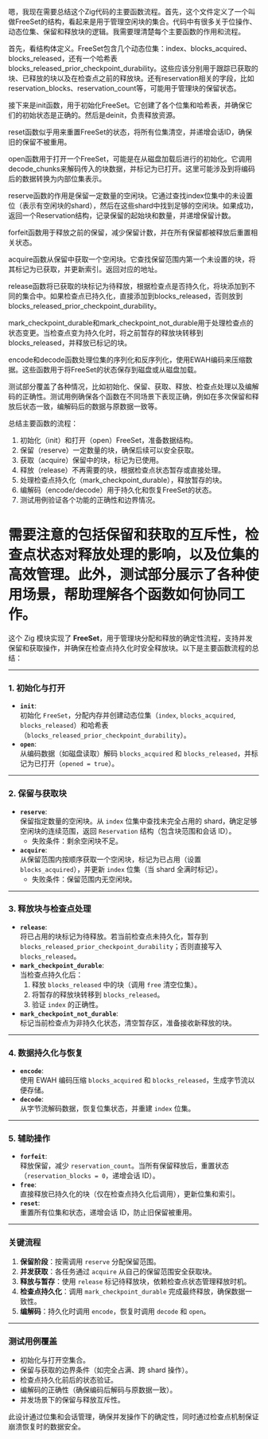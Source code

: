 嗯，我现在需要总结这个Zig代码的主要函数流程。首先，这个文件定义了一个叫做FreeSet的结构，看起来是用于管理空闲块的集合。代码中有很多关于位操作、动态位集、保留和释放块的逻辑。我需要理清楚每个主要函数的作用和流程。

首先，看结构体定义。FreeSet包含几个动态位集：index、blocks_acquired、blocks_released，还有一个哈希表blocks_released_prior_checkpoint_durability。这些应该分别用于跟踪已获取的块、已释放的块以及在检查点之前的释放块。还有reservation相关的字段，比如reservation_blocks、reservation_count等，可能用于管理块的保留状态。

接下来是init函数，用于初始化FreeSet。它创建了各个位集和哈希表，并确保它们的初始状态是正确的。然后是deinit，负责释放资源。

reset函数似乎用来重置FreeSet的状态，将所有位集清空，并递增会话ID，确保旧的保留不被重用。

open函数用于打开一个FreeSet，可能是在从磁盘加载后进行的初始化。它调用decode_chunks来解码传入的块数据，并标记为已打开。这里可能涉及到将编码后的数据转换为内部位集表示。

reserve函数的作用是保留一定数量的空闲块。它通过查找index位集中的未设置位（表示有空闲块的shard），然后在这些shard中找到足够的空闲块。如果成功，返回一个Reservation结构，记录保留的起始块和数量，并递增保留计数。

forfeit函数用于释放之前的保留，减少保留计数，并在所有保留都被释放后重置相关状态。

acquire函数从保留中获取一个空闲块。它查找保留范围内第一个未设置的块，将其标记为已获取，并更新索引。返回对应的地址。

release函数将已获取的块标记为待释放，根据检查点是否持久化，将块添加到不同的集合中。如果检查点已持久化，直接添加到blocks_released，否则放到blocks_released_prior_checkpoint_durability。

mark_checkpoint_durable和mark_checkpoint_not_durable用于处理检查点的状态变更。当检查点变为持久化时，将之前暂存的释放块转移到blocks_released，并释放已标记的块。

encode和decode函数处理位集的序列化和反序列化，使用EWAH编码来压缩数据。这些函数用于将FreeSet的状态保存到磁盘或从磁盘加载。

测试部分覆盖了各种情况，比如初始化、保留、获取、释放、检查点处理以及编解码的正确性。测试用例确保各个函数在不同场景下表现正确，例如在多次保留和释放后状态一致，编解码后的数据与原数据一致等。

总结主要函数的流程：

1. 初始化（init）和打开（open）FreeSet，准备数据结构。
2. 保留（reserve）一定数量的块，确保后续可以安全获取。
3. 获取（acquire）保留中的块，标记为已使用。
4. 释放（release）不再需要的块，根据检查点状态暂存或直接处理。
5. 处理检查点持久化（mark_checkpoint_durable），释放暂存的块。
6. 编解码（encode/decode）用于持久化和恢复FreeSet的状态。
7. 测试用例验证各个功能的正确性和边界情况。

需要注意的包括保留和获取的互斥性，检查点状态对释放处理的影响，以及位集的高效管理。此外，测试部分展示了各种使用场景，帮助理解各个函数如何协同工作。
================================================
这个 Zig 模块实现了 **FreeSet**，用于管理块分配和释放的确定性流程，支持并发保留和获取操作，并确保在检查点持久化时安全释放块。以下是主要函数流程的总结：

---

### **1. 初始化与打开**
- **`init`**:  
  初始化 `FreeSet`，分配内存并创建动态位集（`index`, `blocks_acquired`, `blocks_released`）和哈希表（`blocks_released_prior_checkpoint_durability`）。
- **`open`**:  
  从编码数据（如磁盘读取）解码 `blocks_acquired` 和 `blocks_released`，并标记为已打开（`opened = true`）。

---

### **2. 保留与获取块**
- **`reserve`**:  
  保留指定数量的空闲块。从 `index` 位集中查找未完全占用的 shard，确定足够空闲块的连续范围，返回 `Reservation` 结构（包含块范围和会话 ID）。  
  - 失败条件：剩余空闲块不足。
- **`acquire`**:  
  从保留范围内按顺序获取一个空闲块，标记为已占用（设置 `blocks_acquired`），并更新 `index` 位集（当 shard 全满时标记）。  
  - 失败条件：保留范围内无空闲块。

---

### **3. 释放块与检查点处理**
- **`release`**:  
  将已占用的块标记为待释放。若当前检查点未持久化，暂存到 `blocks_released_prior_checkpoint_durability`；否则直接写入 `blocks_released`。
- **`mark_checkpoint_durable`**:  
  当检查点持久化后：  
  1. 释放 `blocks_released` 中的块（调用 `free` 清空位集）。  
  2. 将暂存的释放块转移到 `blocks_released`。  
  3. 验证 `index` 的正确性。
- **`mark_checkpoint_not_durable`**:  
  标记当前检查点为非持久化状态，清空暂存区，准备接收新释放的块。

---

### **4. 数据持久化与恢复**
- **`encode`**:  
  使用 EWAH 编码压缩 `blocks_acquired` 和 `blocks_released`，生成字节流以便存储。
- **`decode`**:  
  从字节流解码数据，恢复位集状态，并重建 `index` 位集。

---

### **5. 辅助操作**
- **`forfeit`**:  
  释放保留，减少 `reservation_count`。当所有保留释放后，重置状态（`reservation_blocks = 0`，递增会话 ID）。
- **`free`**:  
  直接释放已持久化的块（仅在检查点持久化后调用），更新位集和索引。
- **`reset`**:  
  重置所有位集和状态，递增会话 ID，防止旧保留被重用。

---

### **关键流程**
1. **保留阶段**：按需调用 `reserve` 分配保留范围。
2. **并发获取**：各任务通过 `acquire` 从自己的保留范围安全获取块。
3. **释放与暂存**：使用 `release` 标记待释放块，依赖检查点状态管理释放时机。
4. **检查点持久化**：调用 `mark_checkpoint_durable` 完成最终释放，确保数据一致性。
5. **编解码**：持久化时调用 `encode`，恢复时调用 `decode` 和 `open`。

---

### **测试用例覆盖**
- 初始化与打开空集合。
- 保留与获取的边界条件（如完全占满、跨 shard 操作）。
- 检查点持久化前后的状态验证。
- 编解码的正确性（确保编码后解码与原数据一致）。
- 并发场景下的保留与释放互斥性。

此设计通过位集和会话管理，确保并发操作下的确定性，同时通过检查点机制保证崩溃恢复时的数据安全。